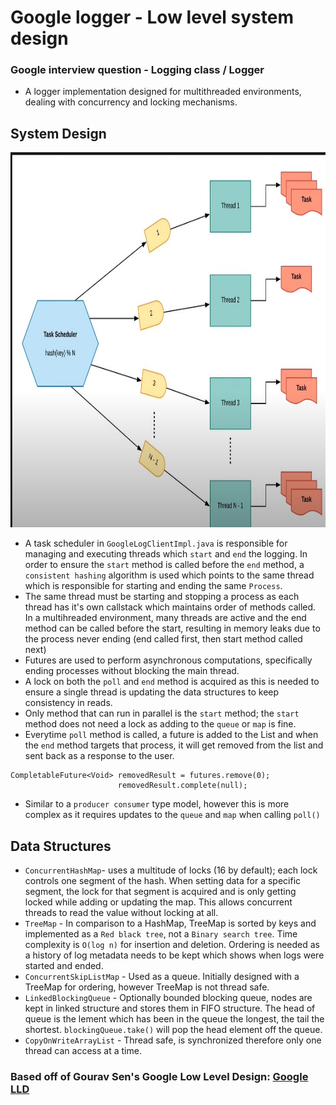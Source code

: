 # Google logger - Low level system design

### Google interview question - Logging class / Logger
- A logger implementation designed for multithreaded environments, dealing with concurrency and locking mechanisms. 

## System Design

<p>
    <img src="logging_algorithm.jpg" width="1200" height="600" />
</p>

- A task scheduler in `GoogleLogClientImpl.java` is responsible for managing and executing threads which `start` and `end` the logging. In order to ensure the `start` method is called before the `end` method,
a `consistent hashing` algorithm is used which points to the same thread which is responsible for starting and ending the same `Process`. 
- The same thread must be starting and stopping a process as each thread has it's own callstack which maintains order of methods called. In a multihreaded environment, many threads are active and the end method can be called before the start, resulting in memory leaks due to the process never ending (end called first, then start method called next)
- Futures are used to perform asynchronous computations, specifically ending processes without blocking the main thread.
- A lock on both the `poll` and `end` method is acquired as this is needed to ensure a single thread is updating the data structures to keep consistency in reads.
- Only method that can run in parallel is the `start` method; the `start` method does not need a lock as adding to the `queue` or `map` is fine.
- Everytime `poll` method is called, a future is added to the List and when the `end` method targets that process, it will get removed from the list and sent back
as a response to the user. 
```
CompletableFuture<Void> removedResult = futures.remove(0);
                        removedResult.complete(null);
```
- Similar to a `producer consumer` type model, however this is more complex as it requires updates to the `queue` and `map` when calling `poll()`

## Data Structures

- `ConcurrentHashMap`- uses a multitude of locks (16 by default); each lock controls one segment of the hash. When setting data for a specific segment, 
the lock for that segment is acquired and is only getting locked while adding or updating the map. This allows concurrent threads to read the value without locking at all.
- `TreeMap` - In comparison to a HashMap, TreeMap is sorted by keys and implemented as a `Red black tree`, not a `Binary search tree`. Time complexity is `O(log n)` for insertion and deletion. Ordering is needed as a history of log metadata needs to be kept which shows when logs were started and ended.
- `ConcurrentSkipListMap` - Used as a queue. Initially designed with a TreeMap for ordering, however TreeMap is not thread safe. 
- `LinkedBlockingQueue` - Optionally bounded blocking queue, nodes are kept in linked structure and stores them in 
FIFO structure. The head of queue is the lement which has been in the queue the longest, the tail the shortest. 
`blockingQueue.take()` will pop the head element off the queue.
- `CopyOnWriteArrayList` - Thread safe, is synchronized therefore only one thread can access at a time.

### Based off of Gourav Sen's Google Low Level Design: [Google LLD](https://github.com/coding-parrot/projects)
